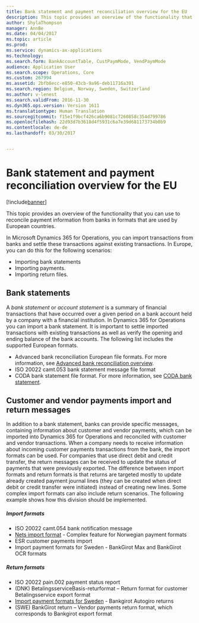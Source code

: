 ```yaml
---
title: Bank statement and payment reconciliation overview for the EU
description: This topic provides an overview of the functionality that you can use to reconcile payment information from banks in formats that are used by European countries.
author: ShylaThompson
manager: AnnBe
ms.date: 04/04/2017
ms.topic: article
ms.prod: 
ms.service: dynamics-ax-applications
ms.technology: 
ms.search.form: BankAccountTable, CustPaymMode, VendPaymMode
audience: Application User
ms.search.scope: Operations, Core
ms.custom: 267994
ms.assetid: 2bfb8ecc-e850-43cb-9a96-deb11716a391
ms.search.region: Belgium, Norway, Sweden, Switzerland
ms.author: v-lenest
ms.search.validFrom: 2016-11-30
ms.dyn365.ops.version: Version 1611
ms.translationtype: Human Translation
ms.sourcegitcommit: f15e1f9bcf426ca6b9081c7260858c354d799786
ms.openlocfilehash: 22d93d7b3618d4f5931c6a7e39d681173734b0b9
ms.contentlocale: de-de
ms.lasthandoff: 03/30/2017


---
```


# <a name="bank-statement-and-payment-reconciliation-overview-for-the-eu"></a>Bank statement and payment reconciliation overview for the EU

[!include[banner](../includes/banner.md)]


This topic provides an overview of the functionality that you can use to reconcile payment information from banks in formats that are used by European countries.

In Microsoft Dynamics 365 for Operations, you can import transactions from banks and settle these transactions against existing transactions. In Europe, you can do this for the following scenarios:

-   Importing bank statements
-   Importing payments.
-   Importing return files.

## <a name="bank-statements"></a>Bank statements
A *bank statement* or *account statement* is a summary of financial transactions that have occurred over a given period on a bank account held by a company with a financial institution. In Dynamics 365 for Operations you can import a bank statement. It is important to settle imported transactions with existing transactions as well as verify the opening and ending balance of the bank accounts. The following list includes the supported European formats.

-   Advanced bank reconciliation European file formats. For more information, see [Advanced bank reconciliation overview](../cash-bank-management/advanced-bank-reconciliation-overview.md).
-   ISO 20022 camt.053 bank statement message file format
-   CODA bank statement file format. For more information, see [CODA bank statement](emea-bel-coda-bank-statement-import.md).

## <a name="customer-and-vendor-payments-import-and-return-messages"></a>Customer and vendor payments import and return messages
In addition to a bank statement, banks can provide specific messages, containing information about customer and vendor payments, which can be imported into Dynamics 365 for Operations and reconciled with customer and vendor transactions. When a company needs to receive information about incoming customer payments transactions from the bank, the import formats can be used. For companies that use direct debit and credit transfer, the return messages can be received to update the status of payments that were previously exported. The difference between import formats and return formats is that returns are targeted mostly to update already created payment journal lines (they can be created when direct debit or credit transfer were initiated) instead of creating new lines. Some complex import formats can also include return scenarios. The following example shows how this division should be implemented.

##### <a name="import-formats"></a>Import formats

-   ISO 20022 camt.054 bank notification message
-   [Nets import format](emea-nor-nets-import-format.md) - Complex feature for Norwegian payment formats
-   ESR customer payments import
-   Import payment formats for Sweden - BankGirot Max and BankGirot OCR formats

##### <a name="return-formats"></a>Return formats

-   ISO 20022 pain.002 payment status report
-   (DNK) BetalingsserviceBasis-returformat – Return format for customer Betalingsservice export format
-   [Import payment formats for Sweden](emea-swe-payment-formats-import.md) - Bankgirot Autogiro returns
-   (SWE) BankGirot return – Vendor payments return format, which corresponds to Bankgirot export format



